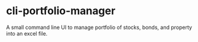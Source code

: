# cli-portfolio-manager
A small command line UI to manage portfolio of stocks, bonds, and property into an excel file. 
